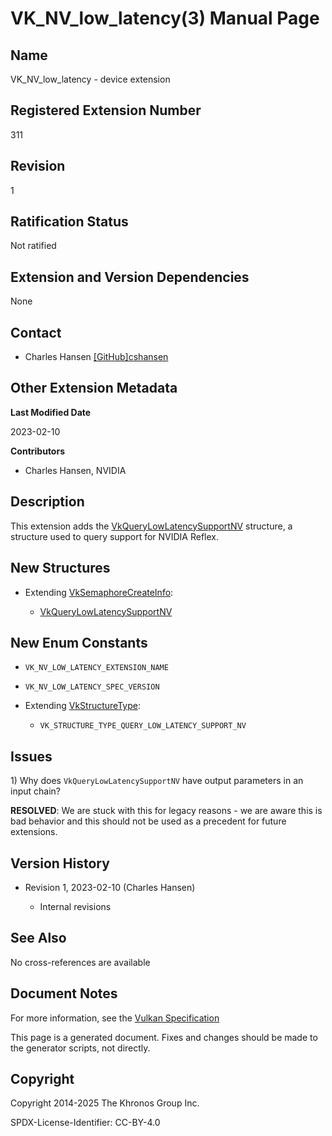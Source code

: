 # VK\_NV\_low\_latency(3) Manual Page

## Name

VK\_NV\_low\_latency - device extension



## [](#_registered_extension_number)Registered Extension Number

311

## [](#_revision)Revision

1

## [](#_ratification_status)Ratification Status

Not ratified

## [](#_extension_and_version_dependencies)Extension and Version Dependencies

None

## [](#_contact)Contact

- Charles Hansen [\[GitHub\]cshansen](https://github.com/KhronosGroup/Vulkan-Docs/issues/new?body=%5BVK_NV_low_latency%5D%20%40cshansen%0A%2AHere%20describe%20the%20issue%20or%20question%20you%20have%20about%20the%20VK_NV_low_latency%20extension%2A)

## [](#_other_extension_metadata)Other Extension Metadata

**Last Modified Date**

2023-02-10

**Contributors**

- Charles Hansen, NVIDIA

## [](#_description)Description

This extension adds the [VkQueryLowLatencySupportNV](https://registry.khronos.org/vulkan/specs/latest/man/html/VkQueryLowLatencySupportNV.html) structure, a structure used to query support for NVIDIA Reflex.

## [](#_new_structures)New Structures

- Extending [VkSemaphoreCreateInfo](https://registry.khronos.org/vulkan/specs/latest/man/html/VkSemaphoreCreateInfo.html):
  
  - [VkQueryLowLatencySupportNV](https://registry.khronos.org/vulkan/specs/latest/man/html/VkQueryLowLatencySupportNV.html)

## [](#_new_enum_constants)New Enum Constants

- `VK_NV_LOW_LATENCY_EXTENSION_NAME`
- `VK_NV_LOW_LATENCY_SPEC_VERSION`
- Extending [VkStructureType](https://registry.khronos.org/vulkan/specs/latest/man/html/VkStructureType.html):
  
  - `VK_STRUCTURE_TYPE_QUERY_LOW_LATENCY_SUPPORT_NV`

## [](#_issues)Issues

1\) Why does `VkQueryLowLatencySupportNV` have output parameters in an input chain?

**RESOLVED**: We are stuck with this for legacy reasons - we are aware this is bad behavior and this should not be used as a precedent for future extensions.

## [](#_version_history)Version History

- Revision 1, 2023-02-10 (Charles Hansen)
  
  - Internal revisions

## [](#_see_also)See Also

No cross-references are available

## [](#_document_notes)Document Notes

For more information, see the [Vulkan Specification](https://registry.khronos.org/vulkan/specs/latest/html/vkspec.html#VK_NV_low_latency)

This page is a generated document. Fixes and changes should be made to the generator scripts, not directly.

## [](#_copyright)Copyright

Copyright 2014-2025 The Khronos Group Inc.

SPDX-License-Identifier: CC-BY-4.0